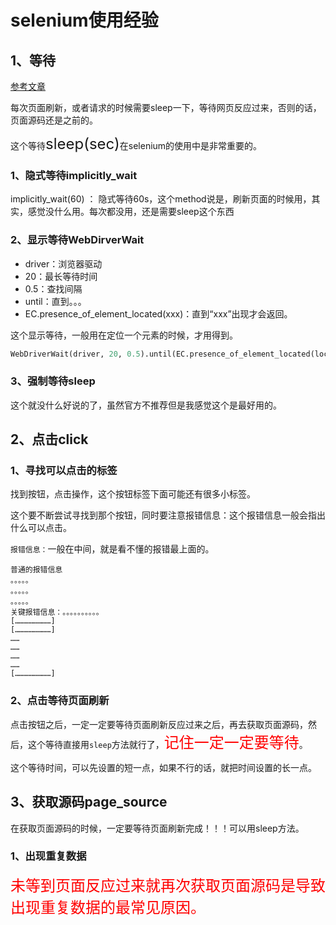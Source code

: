 # selenium使用经验

## 1、等待

[参考文章](https://www.cnblogs.com/haifeima/p/10173877.html#_label0)

每次页面刷新，或者请求的时候需要sleep一下，等待网页反应过来，否则的话，页面源码还是之前的。

这个等待<font size=5>sleep(sec)</font>在selenium的使用中是非常重要的。

### 1、隐式等待implicitly_wait

implicitly_wait(60) ： 隐式等待60s，这个method说是，刷新页面的时候用，其实，感觉没什么用。每次都没用，还是需要sleep这个东西

### 2、显示等待WebDirverWait

- driver：浏览器驱动
- 20：最长等待时间
- 0.5：查找间隔
- until：直到。。。
- EC.presence_of_element_located(xxx)：直到“xxx”出现才会返回。

这个显示等待，一般用在定位一个元素的时候，才用得到。

```python
WebDriverWait(driver, 20, 0.5).until(EC.presence_of_element_located(locator))
```

### 3、强制等待sleep

这个就没什么好说的了，虽然官方不推荐但是我感觉这个是最好用的。

## 2、点击click

### 1、寻找可以点击的标签

找到按钮，点击操作，这个按钮标签下面可能还有很多小标签。

这个要不断尝试寻找到那个按钮，同时要注意报错信息：这个报错信息一般会指出什么可以点击。

`报错信息：`一般在中间，就是看不懂的报错最上面的。

```
普通的报错信息
。。。。。
。。。。。
。。。。。
关键报错信息：。。。。。。。。。。
[……………………]
[……………………]
……
……
……
……
[……………………]
```

### 2、点击等待页面刷新

点击按钮之后，一定一定要等待页面刷新反应过来之后，再去获取页面源码，然后，这个等待直接用`sleep`方法就行了，<font color=red size=5>记住一定一定要等待</font>。

这个等待时间，可以先设置的短一点，如果不行的话，就把时间设置的长一点。

## 3、获取源码page_source

在获取页面源码的时候，一定要等待页面刷新完成！！！可以用sleep方法。

### 1、出现重复数据

<font size=5 color=red>未等到页面反应过来就再次获取页面源码是导致出现重复数据的最常见原因。</font>